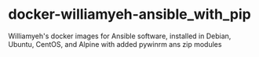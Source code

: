 # docker-williamyeh-ansible_with_pip
Williamyeh's docker images for Ansible software, installed in Debian, Ubuntu, CentOS, and Alpine with added pywinrm ans zip modules
